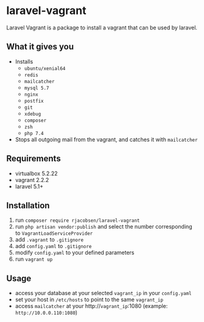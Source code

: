 
# laravel-vagrant  
  
Laravel Vagrant is a package to install a vagrant that can be used by laravel.  
  
## What it gives you   
- Installs  
  - `ubuntu/xenial64`  
  - `redis`  
  - `mailcatcher`  
  - `mysql 5.7`  
  - `nginx`  
  - `postfix`  
  - `git`  
  - `xdebug`  
  - `composer`  
  - `zsh`  
  - `php 7.4`
- Stops all outgoing mail from the vagrant, and catches it with `mailcatcher`  
  
  
## Requirements  
- virtualbox 5.2.22  
- vagrant 2.2.2  
- laravel 5.1+  
  
## Installation  
  
1. run ``composer require rjacobsen/laravel-vagrant``  
2. run ``php artisan vendor:publish`` and select the number corresponding to ``VagrantLoadServiceProvider``  
3. add ``.vagrant`` to ``.gitignore``  
4. add ``config.yaml`` to ``.gitignore``  
5. modify ``config.yaml`` to your defined parameters  
6. run ``vagrant up``  
  
## Usage  
- access your database at your selected ``vagrant_ip`` in your ``config.yaml``  
- set your host in ``/etc/hosts`` to point to the same ``vagrant_ip``  
- access `mailcatcher` at your http://``vagrant_ip``:1080 (example: `http://10.0.0.110:1080`)